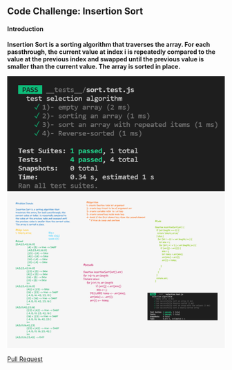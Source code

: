 ## Code Challenge: Insertion Sort

#### Introduction

**Insertion Sort is a sorting algorithm that traverses the array. For each passthrough, the current value at index i is repeatedly compared to the value at the previous index and swapped until the previous value is smaller than the current value. The array is sorted in place.**

![test](./test.png)
![wb](./wb.png)

[Pull Request](https://github.com/amr88nzzal/data-structures-and-algorithms/pull/27)